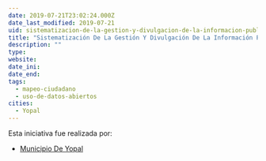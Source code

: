 ```yaml
---
date: 2019-07-21T23:02:24.000Z
date_last_modified: 2019-07-21
uid: sistematizacion-de-la-gestion-y-divulgacion-de-la-informacion-publica-de-ordenamiento-territorial-del-municipio-de-yopal
title: "Sistematización De La Gestión Y Divulgación De La Información Pública De Ordenamiento Territorial Del Municipio De Yopal"
description: ""
type: 
website: 
date_ini: 
date_end: 
tags:
  - mapeo-ciudadano
  - uso-de-datos-abiertos
cities: 
  - Yopal
---
```


Esta iniciativa fue realizada por:

- [Municipio De Yopal](/i/municipio-de-yopal.html)
